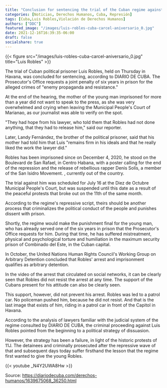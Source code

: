 ```yaml
---
title: "Conclusion for sentencing the trial of the Cuban regime against Luis Robles"
categories: [Noticias, Derechos Humanos, Cuba, Represión]
tags: [Cuba,Luis Robles,Violación de Derechos Humanos]
authors: ["DDC"]
featured_image: "/images/luis-robles-cuba-carcel-aniversario_0.jpg"
date: 2021-12-16T16:39:35-06:00
draft: false
socialshare: true
---
```

{{< figure src="/images/luis-robles-cuba-carcel-aniversario_0.jpg" title="Luis Robles" >}}

The trial of Cuban political prisoner Luis Robles, held on Thursday in Havana, was concluded for sentencing, according to DIARIO DE CUBA. The Prosecutor's Office requests a joint penalty of six years in prison for the alleged crimes of "enemy propaganda and resistance."

At the end of the hearing, the mother of the young man imprisoned for more than a year did not want to speak to the press, as she was very overwhelmed and crying when leaving the Municipal People's Court of Marianao, as our journalist was able to verify on the spot.

"They had hope from his lawyer, who told them that Robles had not done anything, that they had to release him," said our reporter.

Later, Landy Fernández, the brother of the political prisoner, said that his mother had told him that Luis "remains firm in his ideals and that he really liked the work the lawyer did."

Robles has been imprisoned since on December 4, 2020, he stood on the Boulevard de San Rafael, in Centro Habana, with a poster calling for the end of the repression and the release of rebellious rapper Denis Solís, a member of the San Isidro Movement. , currently out of the country.

The trial against him was scheduled for July 16 at the Diez de Octubre Municipal People's Court, but was suspended until this date as a result of the peaceful protests that broke out on the 11th of the same month.

According to the regime's repressive script, theirs should be another process that criminalizes the political conduct of the people and punishes dissent with prison.

Shortly, the regime would make the punishment final for the young man, who has already served one of the six years in prison that the Prosecutor's Office requests for him. During that time, he has suffered mistreatment, physical and psychological torture and humiliation in the maximum security prison of Combinado del Este, in the Cuban capital.

In October, the United Nations Human Rights Council's Working Group on Arbitrary Detention concluded that Robles' arrest and imprisonment qualifies as arbitrary detention.

In the video of the arrest that circulated on social networks, it can be clearly seen that Robles did not resist the arrest at any time. The support of the Cubans present for his attitude can also be clearly seen.

This support, however, did not prevent his arrest. Robles was led to a patrol car. No policeman pushed him, because he did not resist. And that is the last image that exists of him, riding in a patrol car in front of the Capitol in Havana.

According to the analysis of lawyers familiar with the judicial system of the regime consulted by DIARIO DE CUBA, the criminal proceeding against Luis Robles pointed from the beginning to a political strategy of dissuasion.

However, the strategy has been a failure, in light of the historic protests of 11J. The detainees and criminally prosecuted after the repressive wave of that and subsequent days today suffer firsthand the lesson that the regime first wanted to give the young Robles.

{{< youtube _N4Y2UWA8Hw >}}

Source: https://diariodecuba.com/derechos-humanos/1639675068_36250.html